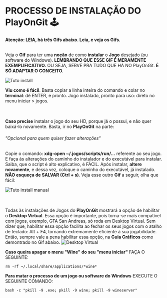 # PROCESSO DE INSTALAÇÃO DO PlayOnGit 🕹

**Atenção: LEIA, há três Gifs abaixo. Leia, e veja os Gifs.**
<br></br>

Veja o **Gif** para ter uma **noção** de como **instalar** o **Jogo** desejado (ou software do Windows). **LEMBRANDO QUE ESSE GIF É MERAMENTE EXEMPLIFICATIVO.** OU SEJA, SERVE PRA TUDO QUE HÁ NO PlayOnGit. **É SÓ ADAPTAR O CONCEITO.**

![Tuto install](https://raw.githubusercontent.com/felipefacundes/desktop/master/wine-jogos/imagens/TuToinst.gif)

**Viu como é fácil**. Basta copiar a linha inteira do comando e colar no **terminal**: dê ENTER, e pronto. Jogo instalado, pronto para uso: direto no menu iniciar > jogos.

<br></br>
**Caso precise** instalar o jogo do seu HD, porque já o possui, e não quer baixá-lo novamente. Basta, ir no **PlayOnGit** na parte:

###### "Opcional para quem quiser fazer alterações"

Copie o comando: **xdg-open ~/.jogos/scripts/run/...** referente ao seu jogo. E faça às alterações do caminho do instalador e do executável para instalar. Saiba, que o script é alto explicativo, é FÁCIL. Após instalar, **altere novamente**, e dessa vez, coloque o caminho do executável, já instalado. **NÃO esqueça de SALVAR (Ctrl + s)**. Veja esse outro **Gif** a seguir, olha que fácil:

![Tuto install manual](https://raw.githubusercontent.com/felipefacundes/desktop/master/wine-jogos/imagens/TuToinst_manual.gif)

<br></br>
Todas às instalações de Jogos do **PlayOnGit** mostrará a opção de habilitar o **Desktop Virtual**. Essa opção é importante, pois torna-se mais compatível com jogos, exemplo, GTA San Andreas, só roda em Desktop Virtual. Sem dizer que, habilitar essa opção facilita ao fechar os seus jogos com o atalho de teclado: Alt + F4, tornando extremamente eficiente à sua jogabilidade. Então, sempre vale a pena habilitar essa opção, na **Guia Gráficos** como demontrado no Gif abaixo.
![Desktop Virtual](https://raw.githubusercontent.com/felipefacundes/desktop/master/wine-jogos/imagens/Desktop_Virtual.gif)

**Caso queira apagar o menu "Wine" do seu "menu iniciar"** FAÇA O SEGUINTE:

```
rm -rf ~/.local/share/applications/*wine*
```

**Para matar o processo de um jogo ou software do Windows** EXECUTE O SEGUINTE COMANDO:

```
bash -c "pkill -9 .exe; pkill -9 wine; pkill -9 wineserver"
```
